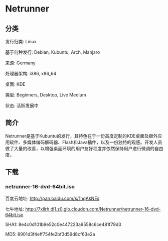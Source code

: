 # Netrunner

## 分类

发行归类: Linux

基于何种发行: Debian, Kubuntu, Arch, Manjaro

来源: Germany

处理器架构: i386, x86_64

桌面: KDE

类型: Beginners, Desktop, Live Medium

状态: 活跃发展中

## 简介

Netrunner是基于Kubuntu的发行，其特色在于一份高度定制的KDE桌面及额外应用软件、多媒体编码解码器、Flash和Java插件，以及一份独特的观感。开发人员做了大量的改善，以增强桌面环境的用户友好程度并依然保持用户进行微调的自由度。

## 下载

### netrunner-16-dvd-64bit.iso

百度云地址: http://pan.baidu.com/s/1hqAkNEs

七牛地址: http://7xllrh.dl1.z0.glb.clouddn.com/Netrunner/netrunner-16-dvd-64bit.iso

SHA1: 8e4c0d101b9e52c0e447223a9558c6ce481f79d3

MD5: 8901d3f4eff754fe2bf3d59d8cf63e2a